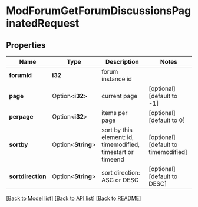 # ModForumGetForumDiscussionsPaginatedRequest

## Properties

Name | Type | Description | Notes
------------ | ------------- | ------------- | -------------
**forumid** | **i32** | forum instance id | 
**page** | Option<**i32**> | current page | [optional][default to -1]
**perpage** | Option<**i32**> | items per page | [optional][default to 0]
**sortby** | Option<**String**> | sort by this element: id, timemodified, timestart or timeend | [optional][default to timemodified]
**sortdirection** | Option<**String**> | sort direction: ASC or DESC | [optional][default to DESC]

[[Back to Model list]](../README.md#documentation-for-models) [[Back to API list]](../README.md#documentation-for-api-endpoints) [[Back to README]](../README.md)


